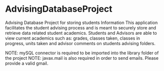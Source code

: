 # AdvisingDatabaseProject
Advising Database Project for storing students Information
This application facilitates the student advising process and is meant to securely store and retrieve data related student academics. Students and Advisors are able to view current academics such as: grades, classes taken, classes in progress, units taken and advisor comments on students advising folders.

NOTE: mySQL connector is required to be imported into the library folder of the project
NOTE: javax.mail is also required in order to send emails. Please provide a valid gmail.
